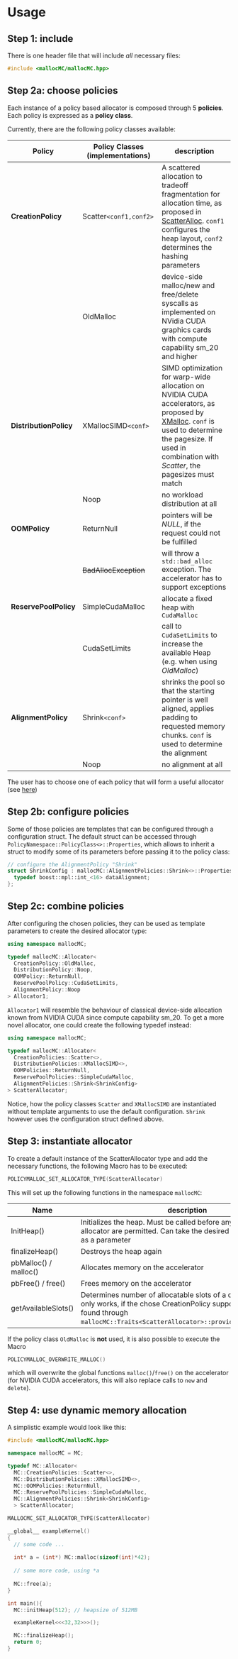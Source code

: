 Usage
=====

Step 1: include
---------------

There is one header file that will include *all* necessary files:

```c++
#include <mallocMC/mallocMC.hpp>
```

Step 2a: choose policies
-----------------------

Each instance of a policy based allocator is composed through 5 **policies**. Each policy is expressed as a **policy class**. 

Currently, there are the following policy classes available:

|Policy                 | Policy Classes (implementations) | description |
|-------                |----------------------------------| ----------- |
|**CreationPolicy**     | Scatter`<conf1,conf2>`           | A scattered allocation to tradeoff fragmentation for allocation time, as proposed in [ScatterAlloc](http://ieeexplore.ieee.org/xpl/articleDetails.jsp?arnumber=6339604). `conf1` configures the heap layout, `conf2` determines the hashing parameters|
|                       | OldMalloc                        | device-side malloc/new and free/delete syscalls as implemented on NVidia CUDA graphics cards with compute capability sm_20 and higher |
|**DistributionPolicy** | XMallocSIMD`<conf>`              | SIMD optimization for warp-wide allocation on NVIDIA CUDA accelerators, as proposed by [XMalloc](http://ieeexplore.ieee.org/xpl/articleDetails.jsp?arnumber=5577907). `conf` is used to determine the pagesize. If used in combination with *Scatter*, the pagesizes must match |
|                       | Noop                             | no workload distribution at all |
|**OOMPolicy**          | ReturnNull                       | pointers will be *NULL*, if the request could not be fulfilled |
|                       | ~~BadAllocException~~            | will throw a `std::bad_alloc` exception. The accelerator has to support exceptions |
|**ReservePoolPolicy**  | SimpleCudaMalloc                 | allocate a fixed heap with `CudaMalloc` |
|                       | CudaSetLimits                    | call to `CudaSetLimits` to increase the available Heap (e.g. when using *OldMalloc*) |
|**AlignmentPolicy**    | Shrink`<conf>`                   | shrinks the pool so that the starting pointer is well aligned, applies padding to requested memory chunks. `conf` is used to determine the alignment|
|                       | Noop                             | no alignment at all |

The user has to choose one of each policy that will form a useful allocator
(see [here](Usage.md#2c-combine-policies))

Step 2b: configure policies
---------------------------

Some of those policies are templates that can be configured through a
configuration struct. The default struct can be accessed through
```PolicyNamespace::PolicyClass<>::Properties```, which allows to
inherit a struct to modify some of its parameters before passing it
to the policy class:

```c++
// configure the AlignmentPolicy "Shrink"
struct ShrinkConfig : mallocMC::AlignmentPolicies::Shrink<>::Properties {
  typedef boost::mpl::int_<16> dataAlignment;
};
```

Step 2c: combine policies
-------------------------
After configuring the chosen policies, they can be used as template
parameters to create the desired allocator type:

```c++
using namespace mallocMC;

typedef mallocMC::Allocator<
  CreationPolicy::OldMalloc,
  DistributionPolicy::Noop,
  OOMPolicy::ReturnNull,
  ReservePoolPolicy::CudaSetLimits,
  AlignmentPolicy::Noop
> Allocator1;
```

`Allocator1` will resemble the behaviour of classical device-side allocation known
from NVIDIA CUDA since compute capability sm_20. To get a more novel allocator, one
could create the following typedef instead:

```c++
using namespace mallocMC;

typedef mallocMC::Allocator< 
  CreationPolicies::Scatter<>,
  DistributionPolicies::XMallocSIMD<>,
  OOMPolicies::ReturnNull,
  ReservePoolPolicies::SimpleCudaMalloc,
  AlignmentPolicies::Shrink<ShrinkConfig>
> ScatterAllocator;
```

Notice, how the policy classes `Scatter` and `XMallocSIMD` are instantiated without
template arguments to use the default configuration. `Shrink` however uses the
configuration struct defined above.


Step 3: instantiate allocator
-----------------------------

To create a default instance of the ScatterAllocator type and add the necessary 
functions, the following Macro has to be executed:

```c++
POLICYMALLOC_SET_ALLOCATOR_TYPE(ScatterAllocator)
```

This will set up the following functions in the namespace `mallocMC`:

| Name                  | description                                                                                                                                                                                                |
|-----------------------|------------------------------------------------------------------------------------------------------------------------------------------------------------------------------------------------------------|
| InitHeap()            | Initializes the heap. Must be called before any other calls to the allocator are permitted. Can take the desired size of the heap as a parameter                                                           |
| finalizeHeap()        | Destroys the heap again                                                                                                                                                                                    |
| pbMalloc() / malloc() | Allocates memory on the accelerator                                                                                                                                                                        |
| pbFree() / free()     | Frees memory on the accelerator                                                                                                                                                                            |
| getAvailableSlots()   | Determines number of allocatable slots of a certain size. This only works, if the chose CreationPolicy supports it (can be found through `mallocMC::Traits<ScatterAllocator>::providesAvailableSlots`) |

If the policy class `OldMalloc` is **not** used, it is also possible to execute
the Macro
```c++
POLICYMALLOC_OVERWRITE_MALLOC()
```

which will overwrite the global functions `malloc()`/`free()` on the accelerator
(for NVIDIA CUDA accelerators, this will also replace calls to `new` and `delete`).


Step 4: use dynamic memory allocation
-------------------------------------
A simplistic example would look like this:
```c++
#include <mallocMC/mallocMC.hpp>

namespace mallocMC = MC;

typedef MC::Allocator< 
  MC::CreationPolicies::Scatter<>,
  MC::DistributionPolicies::XMallocSIMD<>,
  MC::OOMPolicies::ReturnNull,
  MC::ReservePoolPolicies::SimpleCudaMalloc,
  MC::AlignmentPolicies::Shrink<ShrinkConfig>
  > ScatterAllocator;

MALLOCMC_SET_ALLOCATOR_TYPE(ScatterAllocator)

__global__ exampleKernel()
{
  // some code ...
  
  int* a = (int*) MC::malloc(sizeof(int)*42);
  
  // some more code, using *a
  
  MC::free(a);
}

int main(){
  MC::initHeap(512); // heapsize of 512MB

  exampleKernel<<<32,32>>>();

  MC::finalizeHeap();
  return 0;
}
```

